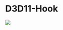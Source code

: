 # D3D11-Hook

[![](http://img.youtube.com/vi/watch?v=VIZ59WWoPuc&feature=youtu.be/0.jpg)](http://www.youtube.com/watch?v=VIZ59WWoPuc&feature=youtu.be "Video Title")
